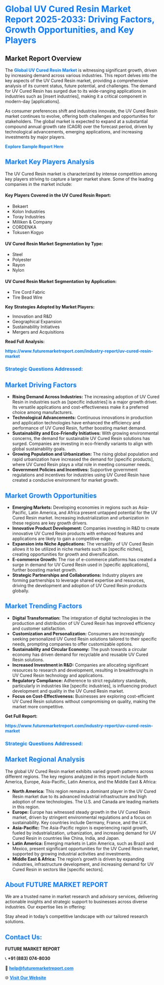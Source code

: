 <h1 style="color: #007BFF;">Global UV Cured Resin Market Report 2025-2033: Driving Factors, Growth Opportunities, and Key Players</h1>

<section id="overview">
<h2>Market Report Overview</h2>
<p>The <a href="https://www.futuremarketreport.com/industry-report/uv-cured-resin-market" style="color: #007BFF; text-decoration: none;"><strong>Global UV Cured Resin Market</strong></a> is witnessing significant growth, driven by increasing demand across various industries. This report delves into the key aspects of the UV Cured Resin market, providing a comprehensive analysis of its current status, future potential, and challenges. The demand for UV Cured Resin has surged due to its wide-ranging applications in industries such as [insert industries], making it a critical component in modern-day [applications].</p>
<p>As consumer preferences shift and industries innovate, the UV Cured Resin market continues to evolve, offering both challenges and opportunities for stakeholders. The global market is expected to expand at a substantial compound annual growth rate (CAGR) over the forecast period, driven by technological advancements, emerging applications, and increasing investments by major players.</p>
</section>

<section id="overview">
<p><a href="https://www.futuremarketreport.com/request-sample/reportId=33495" style="color: #007BFF; text-decoration: none;"><strong>Explore Sample Report Here</strong></a></p>
</section>

<section id="key-players">
<h2 style="color: #007BFF;">Market Key Players Analysis</h2>
<p>The UV Cured Resin market is characterized by intense competition among key players striving to capture a larger market share. Some of the leading companies in the market include:</p>
<h4>Key Players Covered in the UV Cured Resin Report:</h4>
<ul><li>Bekaert</li><li>Kolon Industries</li><li>Toray Industries</li><li>Milliken &amp; Company</li><li>CORDENKA</li><li>Tokusen Kogyo</li></ul>
<h4>UV Cured Resin Market Segmentation by Type:</h4>
<ul><li>Steel</li><li>Polyester</li><li>Rayon</li><li>Nylon</li></ul>

<h4>UV Cured Resin Market Segmentation by Application:</h4>
<ul><li>Tire Cord Fabric</li><li>Tire Bead Wire</li></ul>
<p><strong>Key Strategies Adopted by Market Players:</strong></p>
<ul>
<li>Innovation and R&D</li>
<li>Geographical Expansion</li>
<li>Sustainability Initiatives</li>
<li>Mergers and Acquisitions</li>
</ul>
</section>

<section>
<p><strong>Read Full Analysis: </strong></p><a href="https://www.futuremarketreport.com/industry-report/uv-cured-resin-market" style="color: #007BFF; text-decoration: none;"><strong>https://www.futuremarketreport.com/industry-report/uv-cured-resin-market</strong></a>
<h3 style="color: #007BFF;">Strategic Questions Addressed:</h3>
</section>

<section id="driving-factors">
<h2 style="color: #007BFF;">Market Driving Factors</h2>
<ul>
<li><strong>Rising Demand Across Industries:</strong> The increasing adoption of UV Cured Resin in industries such as [specific industries] is a major growth driver. Its versatile applications and cost-effectiveness make it a preferred choice among manufacturers.</li>
<li><strong>Technological Advancements:</strong> Continuous innovations in production and application technologies have enhanced the efficiency and performance of UV Cured Resin, further boosting market demand.</li>
<li><strong>Sustainability and Eco-Friendly Initiatives:</strong> With growing environmental concerns, the demand for sustainable UV Cured Resin solutions has surged. Companies are investing in eco-friendly variants to align with global sustainability goals.</li>
<li><strong>Growing Population and Urbanization:</strong> The rising global population and rapid urbanization have increased the demand for [specific products], where UV Cured Resin plays a vital role in meeting consumer needs.</li>
<li><strong>Government Policies and Incentives:</strong> Supportive government regulations and incentives for industries using UV Cured Resin have created a conducive environment for market growth.</li>
</ul>
</section>

<section id="growth-opportunities">
<h2 style="color: #007BFF;">Market Growth Opportunities</h2>
<ul>
<li><strong>Emerging Markets:</strong> Developing economies in regions such as Asia-Pacific, Latin America, and Africa present untapped potential for the UV Cured Resin market. Increasing industrialization and urbanization in these regions are key growth drivers.</li>
<li><strong>Innovative Product Development:</strong> Companies investing in R&D to create innovative UV Cured Resin products with enhanced features and applications are likely to gain a competitive edge.</li>
<li><strong>Expansion into Niche Applications:</strong> The versatility of UV Cured Resin allows it to be utilized in niche markets such as [specific niches], creating opportunities for growth and diversification.</li>
<li><strong>E-commerce Growth:</strong> The rise of e-commerce platforms has created a surge in demand for UV Cured Resin used in [specific applications], further boosting market growth.</li>
<li><strong>Strategic Partnerships and Collaborations:</strong> Industry players are forming partnerships to leverage shared expertise and resources, driving the development and adoption of UV Cured Resin products globally.</li>
</ul>
</section>

<section id="trending-factors">
<h2 style="color: #007BFF;">Market Trending Factors</h2>
<ul>
<li><strong>Digital Transformation:</strong> The integration of digital technologies in the production and distribution of UV Cured Resin has improved efficiency and customer satisfaction.</li>
<li><strong>Customization and Personalization:</strong> Consumers are increasingly seeking personalized UV Cured Resin solutions tailored to their specific needs, prompting companies to offer customizable options.</li>
<li><strong>Sustainability and Circular Economy:</strong> The push towards a circular economy has driven demand for recyclable and reusable UV Cured Resin solutions.</li>
<li><strong>Increased Investment in R&D:</strong> Companies are allocating significant resources to research and development, resulting in breakthroughs in UV Cured Resin technology and applications.</li>
<li><strong>Regulatory Compliance:</strong> Adherence to strict regulatory standards, particularly in industries like [specific industries], is influencing product development and quality in the UV Cured Resin market.</li>
<li><strong>Focus on Cost-Effectiveness:</strong> Businesses are exploring cost-efficient UV Cured Resin solutions without compromising on quality, making the market more competitive.</li>
</ul>
</section>

<section>
<p><strong>Get Full Report: </strong></p><a href="https://www.futuremarketreport.com/industry-report/uv-cured-resin-market" style="color: #007BFF; text-decoration: none;"><strong>https://www.futuremarketreport.com/industry-report/uv-cured-resin-market</strong></a>
<h3 style="color: #007BFF;">Strategic Questions Addressed:</h3>
</section>


<section id="regional-analysis">
<h2 style="color: #007BFF;">Market Regional Analysis</h2>
<p>The global UV Cured Resin market exhibits varied growth patterns across different regions. The key regions analyzed in this report include North America, Europe, Asia-Pacific, Latin America, and the Middle East & Africa:</p>
<ul>
<li><strong>North America:</strong> This region remains a dominant player in the UV Cured Resin market due to its advanced industrial infrastructure and high adoption of new technologies. The U.S. and Canada are leading markets in this region.</li>
<li><strong>Europe:</strong> Europe has witnessed steady growth in the UV Cured Resin market, driven by stringent environmental regulations and a focus on sustainability. Key countries include Germany, France, and the U.K.</li>
<li><strong>Asia-Pacific:</strong> The Asia-Pacific region is experiencing rapid growth, fueled by industrialization, urbanization, and increasing demand for UV Cured Resin in countries like China, India, and Japan.</li>
<li><strong>Latin America:</strong> Emerging markets in Latin America, such as Brazil and Mexico, present significant opportunities for the UV Cured Resin market, supported by growing industrial activities and investments.</li>
<li><strong>Middle East & Africa:</strong> The region’s growth is driven by expanding industries, infrastructure development, and increasing demand for UV Cured Resin in sectors like [specific sectors].</li>
</ul>
</section>

<footer>
<h2 style="color: #007BFF;">About FUTURE MARKET REPORT</h2>
<p>We are a trusted name in market research and advisory services, delivering actionable insights and strategic support to businesses across diverse industries. Our expertise lies in offering:</p>

<p>Stay ahead in today’s competitive landscape with our tailored research solutions.</p>

<h2 style="color: #007BFF;">Contact Us:</h2>
<p><strong>FUTURE MARKET REPORT</strong></p>
<p>📞 <strong>+91 (883) 074-8030</strong></p>
<p>📧 <strong><a href="mailto:help@futuremarketreport.com" style="color: #007BFF;">help@futuremarketreport.com</a></strong></p>
<p>🌐 <strong><a href="https://www.futuremarketreport.com/" style="color: #007BFF;">Visit Our Website</a></strong></p>
</footer>